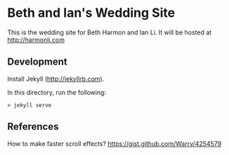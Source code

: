 Beth and Ian's Wedding Site
===========================

This is the wedding site for Beth Harmon and Ian Li. It will be hosted at
http://harmonli.com


Development
-----------

Install Jekyll (http://jekyllrb.com).

In this directory, run the following:

    > jekyll serve


References
----------

How to make faster scroll effects?
https://gist.github.com/Warry/4254579
